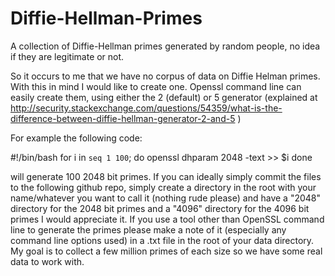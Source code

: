 # Diffie-Hellman-Primes
A collection of Diffie-Hellman primes generated by random people, no idea if they are legitimate or not.

So it occurs to me that we have no corpus of data on Diffie Helman primes. With this in mind I would 
like to create one. Openssl command line can easily create them, using either the 2 (default) or 5 
generator (explained at 
http://security.stackexchange.com/questions/54359/what-is-the-difference-between-diffie-hellman-generator-2-and-5 ) 

For example the following code:

#!/bin/bash
for i in `seq 1 100`;
do
    openssl dhparam 2048 -text >> $i
done

will generate 100 2048 bit primes. If you can ideally simply commit the files to the following github repo, 
simply create a directory in the root with your name/whatever you want to call it (nothing rude please) and 
have a "2048" directory for the 2048 bit primes and a "4096" directory for the 4096 bit primes I would 
appreciate it. If you use a tool other than OpenSSL command line to generate the primes please make a note of 
it (especially any command line options used) in a .txt file in the root of your data directory. My goal is to 
collect a few million primes of each size so we have some real data to work with. 
